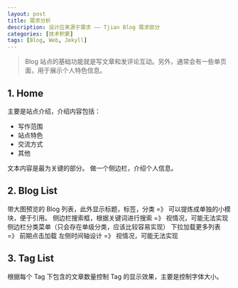 ```yaml
---
layout: post
title: 需求分析
description: 设计应来源于需求 —— Tjian Blog 需求部分
categories: [技术积累]
tags: [Blog, Web, Jekyll]
---
```


> Blog 站点的基础功能就是写文章和发评论互动。另外，通常会有一些单页面，用于展示个人特色信息。<!--more-->

## 1. Home

主要是站点介绍，介绍内容包括：

- 写作范围
- 站点特色
- 交流方式
- 其他

文本内容是最为关键的部分。
做一个侧边栏，介绍个人信息。

## 2. Blog List

带大图预览的 Blog 列表，此外显示标题，标签，分类 =》 可以提炼成单独的小模块，便于引用。
侧边栏搜索框，根据关键词进行搜索 =》 视情况，可能无法实现
侧边栏分类菜单（只会存在单级分类，应该比较容易实现）
下拉加载更多列表 =》 前期点击加载
左侧时间轴设计 =》 视情况，可能无法实现

## 3. Tag List

根据每个 Tag 下包含的文章数量控制 Tag 的显示效果，主要是控制字体大小。

